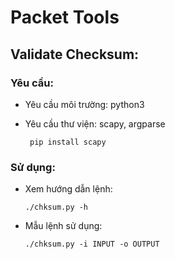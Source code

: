 # Packet Tools

## Validate Checksum:

### Yêu cầu:

- Yêu cầu môi trường: python3

- Yêu cầu thư viện: scapy, argparse

    ` pip install scapy`

### Sử dụng:

- Xem hướng dẫn lệnh:

    `./chksum.py -h`

- Mẫu lệnh sử dụng:

    `./chksum.py -i INPUT -o OUTPUT`
